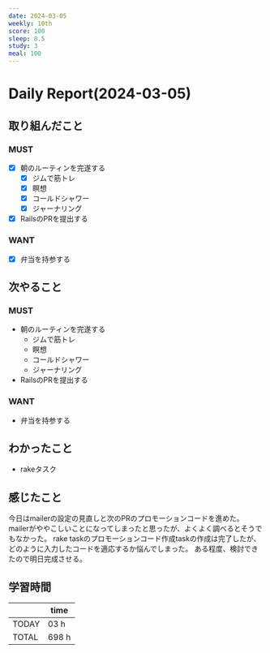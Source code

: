 ```yaml
---
date: 2024-03-05
weekly: 10th
score: 100
sleep: 8.5
study: 3
meal: 100
---
```

# Daily Report(2024-03-05)
## 取り組んだこと
### MUST
- [x] 朝のルーティンを完遂する
	- [x] ジムで筋トレ
	- [x] 瞑想
	- [x] コールドシャワー
	- [x] ジャーナリング
- [x] RailsのPRを提出する
### WANT
- [x] 弁当を持参する
## 次やること
### MUST
- 朝のルーティンを完遂する
	- ジムで筋トレ
	- 瞑想
	- コールドシャワー
	- ジャーナリング
- RailsのPRを提出する
### WANT
- 弁当を持参する
## わかったこと
- rakeタスク
## 感じたこと
今日はmailerの設定の見直しと次のPRのプロモーションコードを進めた。
mailerがややこしいことになってしまったと思ったが、よくよく調べるとそうでもなかった。
rake taskのプロモーションコード作成taskの作成は完了したが、どのように入力したコードを適応するか悩んでしまった。
ある程度、検討できたので明日完成させる。
## 学習時間
|       | time  | 
| ----- | ----- |
| TODAY | 03 h   |
| TOTAL | 698 h |
